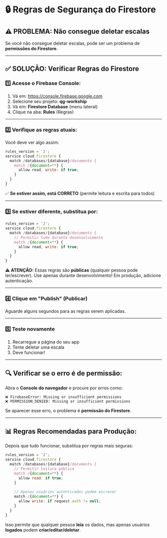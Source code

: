 # 🔒 Regras de Segurança do Firestore

## ⚠️ PROBLEMA: Não consegue deletar escalas

Se você não consegue deletar escalas, pode ser um problema de **permissões do Firestore**.

---

## ✅ **SOLUÇÃO: Verificar Regras do Firestore**

### **1️⃣ Acesse o Firebase Console:**

1. Vá em: https://console.firebase.google.com
2. Selecione seu projeto: **qg-workship**
3. Vá em: **Firestore Database** (menu lateral)
4. Clique na aba: **Rules** (Regras)

---

### **2️⃣ Verifique as regras atuais:**

Você deve ver algo assim:

```javascript
rules_version = '2';
service cloud.firestore {
  match /databases/{database}/documents {
    match /{document=**} {
      allow read, write: if true;
    }
  }
}
```

✅ **Se estiver assim, está CORRETO** (permite leitura e escrita para todos)

---

### **3️⃣ Se estiver diferente, substitua por:**

```javascript
rules_version = '2';
service cloud.firestore {
  match /databases/{database}/documents {
    // Permitir tudo durante desenvolvimento
    match /{document=**} {
      allow read, write: if true;
    }
  }
}
```

⚠️ **ATENÇÃO:** Essas regras são **públicas** (qualquer pessoa pode ler/escrever). 
Use apenas durante desenvolvimento! Em produção, adicione autenticação.

---

### **4️⃣ Clique em "Publish" (Publicar)**

Aguarde alguns segundos para as regras serem aplicadas.

---

### **5️⃣ Teste novamente**

1. Recarregue a página do seu app
2. Tente deletar uma escala
3. Deve funcionar!

---

## 🔍 **Verificar se o erro é de permissão:**

Abra o **Console do navegador** e procure por erros como:

```
❌ FirebaseError: Missing or insufficient permissions
❌ PERMISSION_DENIED: Missing or insufficient permissions
```

Se aparecer esse erro, o problema é **permissão do Firestore**.

---

## 📊 **Regras Recomendadas para Produção:**

Depois que tudo funcionar, substitua por regras mais seguras:

```javascript
rules_version = '2';
service cloud.firestore {
  match /databases/{database}/documents {
    // Permitir leitura pública
    match /{document=**} {
      allow read: if true;
    }
    
    // Apenas usuários autenticados podem escrever
    match /{document=**} {
      allow write: if request.auth != null;
    }
  }
}
```

Isso permite que qualquer pessoa **leia** os dados, mas apenas usuários **logados** podem **criar/editar/deletar**.

